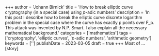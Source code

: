 +++
author = 'Johann Birnick'
title = 'How to break elliptic curve cryptography (in a special case) using $p$-adic numbers'
description = 'In this post I describe how to break the elliptic curve discrete logarithm problem in the special case where the curve has exactly p points over F_p. This attack was invented by N.P. Smart. I also explain all the necessary mathematical background.'
categories = ['mathematics']
tags = ['cryptography', 'elliptic curves', '$p$-adic numbers', 'arithmetic geometry']
keywords = ['']
publishDate = 2023-03-05
draft = true
+++
Most of ... [story]
